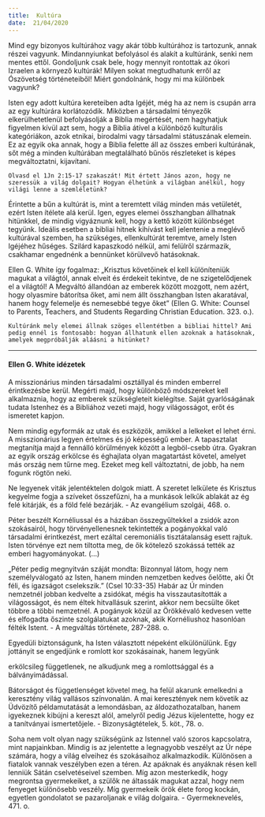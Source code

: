 ```yaml
---
title:  Kultúra
date:  21/04/2020
---
```


Mind egy bizonyos kultúrához vagy akár több kultúrához is tartozunk, annak részei vagyunk. Mindannyiunkat befolyásol és alakít a kultúránk, senki nem mentes ettől. Gondoljunk csak bele, hogy mennyit rontottak az ókori Izraelen a környező kultúrák! Milyen sokat megtudhatunk erről az Ószövetség történeteiből! Miért gondolnánk, hogy mi ma különbek vagyunk?

Isten egy adott kultúra kereteiben adta Igéjét, még ha az nem is csupán arra az egy kultúrára korlátozódik. Miközben a társadalmi tényezők elkerülhetetlenül befolyásolják a Biblia megértését, nem hagyhatjuk figyelmen kívül azt sem, hogy a Biblia átível a különböző kulturális kategóriákon, azok etnikai, birodalmi vagy társadalmi státuszának elemein. Ez az egyik oka annak, hogy a Biblia felette áll az összes emberi kultúrának, sőt még a minden kultúrában megtalálható bűnös részleteket is képes megváltoztatni, kijavítani.

`Olvasd el 1Jn 2:15-17 szakaszát! Mit értett János azon, hogy ne szeressük a világ dolgait? Hogyan élhetünk a világban anélkül, hogy világi lenne a szemléletünk?`

Érintette a bűn a kultúrát is, mint a teremtett világ minden más vetületét, ezért Isten ítélete alá kerül. Igen, egyes elemei összhangban állhatnak hitünkkel, de mindig vigyáznunk kell, hogy a kettő között különbséget tegyünk. Ideális esetben a bibliai hitnek kihívást kell jelentenie a meglévő kultúrával szemben, ha szükséges, ellenkultúrát teremtve, amely Isten Igéjéhez hűséges. Szilárd kapaszkodó nélkül, ami felülről származik, csakhamar engednénk a bennünket körülvevő hatásoknak.

Ellen G. White így fogalmaz: „Krisztus követőinek el kell különíteniük magukat a világtól, annak elveit és érdekeit tekintve, de ne szigetelődjenek el a világtól! A Megváltó állandóan az emberek között mozgott, nem azért, hogy olyasmire bátorítsa őket, ami nem állt összhangban Isten akaratával, hanem hogy felemelje és nemesebbé tegye őket” (Ellen G. White: Counsel to Parents, Teachers, and Students Regarding Christian Education. 323. o.).

`Kultúránk mely elemei állnak szöges ellentétben a bibliai hittel? Ami pedig ennél is fontosabb: hogyan állhatunk ellen azoknak a hatásoknak, amelyek megpróbálják aláásni a hitünket?`

---

#### Ellen G. White idézetek

A misszionárius minden társadalmi osztállyal és minden emberrel érintkezésbe kerül. Megérti majd, hogy különböző módszereket kell alkalmaznia, hogy az emberek szükségleteit kielégítse. Saját gyarlóságának tudata Istenhez és a Bibliához vezeti majd, hogy világosságot, erőt és ismeretet kapjon.

Nem mindig egyformák az utak és eszközök, amikkel a lelkeket el lehet érni. A misszionárius legyen értelmes és jó képességű ember. A tapasztalat megtanítja majd a fennálló körülmények között a legböl-csebb útra. Gyakran az egyik ország erkölcse és éghajlata olyan magatartást követel, amelyet más ország nem tűrne meg. Ezeket meg kell változtatni, de jobb, ha nem fogunk rögtön neki.

Ne legyenek viták jelentéktelen dolgok miatt. A szeretet lelkülete és Krisztus kegyelme fogja a szíveket összefűzni, ha a munkások lelkűk ablakát az ég felé kitárják, és a föld felé bezárják. - Az evangélium szolgái, 468. o.

Péter beszélt Kornéliussal és a házában összegyűltekkel a zsidók azon szokásairól, hogy törvényellenesnek tekintették a pogányokkal való társadalmi érintkezést, mert ezáltal ceremoniális tisztátalanság esett rajtuk. Isten törvénye ezt nem tiltotta meg, de ők kötelező szokássá tették az emberi hagyományokat. (...)

„Péter pedig megnyitván száját mondta: Bizonnyal látom, hogy nem személyválogató az Isten, hanem minden nemzetben kedves őelőtte, aki Őt féli, és igazságot cselekszik.” (Csel 10:33-35) Habár az Úr minden nemzetnél jobban kedvelte a zsidókat, mégis ha visszautasították a világosságot, és nem éltek hitvallásuk szerint, akkor nem becsülte őket többre a többi nemzetnél. A pogányok közül az Örökkévaló kedvesen vette és elfogadta őszinte szolgálatukat azoknak, akik Kornéliushoz hasonlóan félték Istent. - A megváltás története, 287-288. o.

Egyedüli biztonságunk, ha Isten választott népeként elkülönülünk. Egy jottányit se engedjünk e romlott kor szokásainak, hanem legyünk

erkölcsileg függetlenek, ne alkudjunk meg a romlottsággal és a bálványimádással.

Bátorságot és függetlenséget követel meg, ha felül akarunk emelkedni a keresztény világ vallásos színvonalán. A mai keresztények nem követik az Üdvözítő példamutatását a lemondásban, az áldozathozatalban, hanem igyekeznek kibújni a kereszt alól, amelyről pedig Jézus kijelentette, hogy ez a tanítványai ismertetőjele. - Bizonyságtételek, 5. köt., 78. o.

Soha nem volt olyan nagy szükségünk az Istennel való szoros kapcsolatra, mint napjainkban. Mindig is az jelentette a legnagyobb veszélyt az Úr népe számára, hogy a világ elveihez és szokásaihoz alkalmazkodik. Különösen a fiatalok vannak veszélyben ezen a téren. Az apáknak és anyáknak résen kell lenniük Sátán cselvetéseivel szemben. Míg azon mesterkedik, hogy megrontsa gyermekeiket, a szülők ne áltassák magukat azzal, hogy nem fenyeget különösebb veszély. Míg gyermekeik örök élete forog kockán, egyetlen gondolatot se pazaroljanak e világ dolgaira. - Gyermeknevelés, 471. o.

